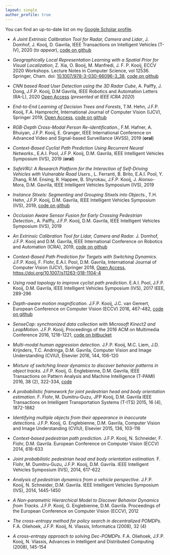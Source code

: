 ```yaml
---
layout: single
author_profile: true
---
```


You can find an up-to-date list on my [Google Scholar profile](https://scholar.google.nl/citations?user=Uq5KrMoAAAAJ&hl=en).

-   *A Joint Extrinsic Calibration Tool for Radar, Camera and Lidar*, J. Domhof, J. Kooij, D. Gavrila, IEEE Transactions on Intelligent Vehicles (T-IV), 2020 (*to appear*), [code on github](https://github.com/tudelft-iv/multi_sensor_calibration)

-   *Geographically Local Representation Learning with a Spatial Prior for Visual Localization*, Z. Xia, O. Booij, M. Manfredi, J. F. P. Kooij, ECCV 2020 Workshops. Lecture Notes in Computer Science, vol 12536. Springer, Cham. doi: [10.1007/978-3-030-66096-3_38](https://doi-org.tudelft.idm.oclc.org/10.1007/978-3-030-66096-3_38), [code on github](https://github.com/tudelft-iv/Visual-Localization-with-Spatial-Prior)

-   *CNN based Road User Detection using the 3D Radar Cube*, A. Palffy, J. Dong, J.F.P. Kooij, D.M Gavrila, IEEE Robotics and Automation Letters (RA-L), 2020 [Open Access](https://doi.org/10.1109/LRA.2020.2967272) (*presented at IEEE ICRA 2020*)

-   *End-to-End Learning of Decision Trees and Forests*, T.M. Hehn, J.F.P. Kooij, F.A. Hamprecht, International Journal of Computer Vision (IJCV), Springer 2019, [Open Access](https://rdcu.be/bTSFA), [code on github](https://github.com/tomsal/endtoenddecisiontrees)

-   *RGB-Depth Cross-Modal Person Re-identification.*, F.M. Hafner, A. Bhuiyan, J.F.P. Kooij, E. Granger, IEEE International Conference on Advanced Video and Signal-based Surveillance (AVSS), 2019 (**oral**)

-   *Context-Based Cyclist Path Prediction Using Recurrent Neural Networks.*, E.A.I. Pool, J.F.P. Kooij, D.M. Gavrila, IEEE Intelligent Vehicles Symposium (IVS), 2019 (**oral**)

-   *SafeVRU: A Research Platform for the Interaction of Self-Driving Vehicles with Vulnerable Road Users.*, L. Ferranti, B. Brito, E.A.I. Pool, Y. Zhang, R.M. Ensing, R. Happee, B. Shyrokau, J.F.P. Kooij, J. Alonso-Mora, D.M. Gavrila, IEEE Intelligent Vehicles Symposium (IVS), 2019

-   *Instance Stixels: Segmenting and Grouping Stixels into Objects.*, T.H. Hehn, J.F.P. Kooij, D.M. Gavrila, IEEE Intelligent Vehicles Symposium (IVS), 2019, [code on github](https://github.com/tudelft-iv/instance-stixels)

-   *Occlusion Aware Sensor Fusion for Early Crossing Pedestrian Detection.*, A. Palffy, J.F.P. Kooij, D.M. Gavrila, IEEE Intelligent Vehicles Symposium (IVS), 2019

-   *An Extrinsic Calibration Tool for Lidar, Camera and Radar.* J. Domhof, J.F.P. Kooij and D.M. Gavrila, IEEE International Conference on Robotics and Automation (ICRA), 2019, [code on github](https://github.com/tudelft-iv/multi_sensor_calibration)

-   *Context-Based Path Prediction for Targets with Switching Dynamics.* J.F.P. Kooij, F. Flohr, E.A.I. Pool, D.M. Gavrila, International Journal of Computer Vision (IJCV), Springer 2018, [Open Access](https://rdcu.be/20lG), <https://doi.org/10.1007/s11263-018-1104-4>

-	*Using road topology to improve cyclist path prediction.* E.A.I. Pool, J.F.P. Kooij, D.M. Gavrila, IEEE Intelligent Vehicles Symposium (IVS), 2017 IEEE, 289-296

-	*Depth-aware motion magnification.* J.F.P. Kooij, J.C. van Gemert, European Conference on Computer Vision (ECCV) 2016, 467-482, [code on github](https://github.com/jkooij/depthaware-momag)

-	*SenseCap: synchronized data collection with Microsoft Kinect2 and LeapMotion.* J.F.P. Kooij, Proceedings of the 2016 ACM on Multimedia Conference 2016, 1218-1221, [code on bitbucket](https://bitbucket.org/jkooij/sensecap/)

-	*Multi-modal human aggression detection.* J.F.P. Kooij, M.C. Liem, J.D. Krijnders, T.C. Andringa, D.M. Gavrila, Computer Vision and Image Understanding (CVIU), Elsevier 2016, 144, 106-120

-	*Mixture of switching linear dynamics to discover behavior patterns in object tracks.* J.F.P. Kooij, G. Englebienne, D.M. Gavrila, IEEE Transactions on Pattern Analysis and Machine Intelligence (T-PAMI) 2016, 38 (2), 322-334, [code](http://gavrila.net/Datasets/Univ__of_Amsterdam_Multi-Cam_P/UvA_Object_Track_Analysis_Soft/uva_object_track_analysis_soft.html)

-	*A probabilistic framework for joint pedestrian head and body orientation estimation.* F. Flohr, M. Dumitru-Guzu, JFP Kooij, D.M. Gavrila IEEE Transactions on Intelligent Transportation Systems (T-ITS) 2015, 16 (4), 1872-1882

-	*Identifying multiple objects from their appearance in inaccurate detections.* J.F.P. Kooij, G. Englebienne, D.M. Gavrila, Computer Vision and Image Understanding (CVIU), Elsevier 2015, 136, 103-116

-	*Context-based pedestrian path prediction.* J.F.P. Kooij, N. Schneider, F. Flohr, D.M. Gavrila. European Conference on Computer Vision (ECCV) 2014, 618-633

-	*Joint probabilistic pedestrian head and body orientation estimation.* F. Flohr, M. Dumitru-Guzu, J.F.P. Kooij, D.M. Gavrila. IEEE Intelligent Vehicles Symposium (IVS), 2014, 617-622

-	*Analysis of pedestrian dynamics from a vehicle perspective.* J.F.P. Kooij, N. Schneider, D.M. Gavrila. IEEE Intelligent Vehicles Symposium (IVS), 2014, 1445-1450

-	*A Non-parametric Hierarchical Model to Discover Behavior Dynamics from Tracks.* J.F.P. Kooij, G. Englebienne, D.M. Gavrila. Proceedings of the European Conference on Computer Vision (ECCV), 2012

-	*The cross-entropy method for policy search in decentralized POMDPs.* F.A. Oliehoek, J.F.P. Kooij, N. Vlassis, Informatica (2008), 32 (4)

-	*A cross-entropy approach to solving Dec-POMDPs.* F.A. Oliehoek, J.F.P. Kooij, N. Vlassis, Advances in Intelligent and Distributed Computing (2008), 145-154
